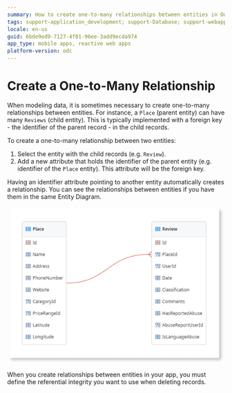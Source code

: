 ```yaml
---
summary: How to create one-to-many relationships between entities in OutSystems.
tags: support-application_development; support-Database; support-webapps
locale: en-us
guid: 6bde9ed9-7127-4f01-96ee-3add9ecda974
app_type: mobile apps, reactive web apps
platform-version: odc
---
```


# Create a One-to-Many Relationship

When modeling data, it is sometimes necessary to create one-to-many relationships between entities. For instance, a `Place` (parent entity) can have many `Reviews` (child entity). This is typically implemented with a foreign key - the identifier of the parent record - in the child records.

To create a one-to-many relationship between two entities:

1. Select the entity with the child records (e.g. `Review`).
1. Add a new attribute that holds the identifier of the parent entity (e.g. identifier of the `Place` entity). This attribute will be the foreign key.

Having an identifier attribute pointing to another entity automatically creates a relationship. You can see the relationships between entities if you have them in the same Entity Diagram.

![One-to-many relationship entity diagram](images/one-to-many-relationship-1.png)

When you create relationships between entities in your app, you must define the referential integrity you want to use when deleting records. 
